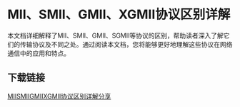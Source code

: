 # MII、SMII、GMII、XGMII协议区别详解

本文档详细解释了MII、SMII、GMII、SGMII等协议的区别，帮助读者深入了解它们的传输协议及不同之处。通过阅读本文档，您将能够更好地理解这些协议在网络通信中的应用和特点。

## 下载链接

[MIISMIIGMIIXGMII协议区别详解分享](https://pan.quark.cn/s/cccd5362cba9)